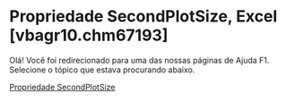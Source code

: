 
# Propriedade SecondPlotSize, Excel [vbagr10.chm67193]

Olá! Você foi redirecionado para uma das nossas páginas de Ajuda F1. Selecione o tópico que estava procurando abaixo.

[Propriedade SecondPlotSize](http://msdn.microsoft.com/library/43d450e1-0ef0-fd51-fbf1-b07742217fc9%28Office.15%29.aspx)
